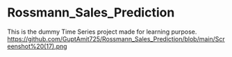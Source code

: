# Rossmann_Sales_Prediction
This is the dummy Time Series project made for learning purpose.
https://github.com/GuptAmit725/Rossmann_Sales_Prediction/blob/main/Screenshot%20(17).png
